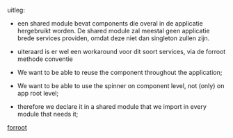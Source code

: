 uitleg:
- een shared module bevat components die overal in de applicatie hergebruikt worden. De shared module zal meestal geen applicatie brede services providen, omdat deze niet dan singleton zullen zijn.
- uiteraard is er wel een workaround voor dit soort services, via de forroot methode conventie

- We want to be able to reuse the component throughout the application;
- We want to be able to use the spinner on component level, not (only) on app root level;
- therefore we declare it in a shared module that we import in every module that needs it;

[forroot](https://angular-2-training-book.rangle.io/handout/modules/shared-di-tree.html)